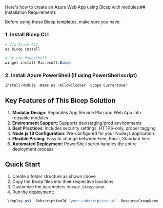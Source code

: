 Here's how to create an Azure Web App using Bicep with modules:## Installation Requirements

Before using these Bicep templates, make sure you have:

### 1. Install Bicep CLI
```powershell
# Via Azure CLI
az bicep install

# Or via PowerShell
winget install Microsoft.Bicep
```

### 2. Install Azure PowerShell (if using PowerShell script)
```powershell
Install-Module -Name Az -AllowClobber -Scope CurrentUser
```

## Key Features of This Bicep Solution

1. **Modular Design**: Separates App Service Plan and Web App into reusable modules
2. **Environment Support**: Supports dev/staging/prod environments
3. **Best Practices**: Includes security settings, HTTPS-only, proper tagging
4. **Node.js 18 Configuration**: Pre-configured for your Node.js application
5. **Flexible Pricing**: Easy to change between Free, Basic, Standard tiers
6. **Automated Deployment**: PowerShell script handles the entire deployment process

## Quick Start

1. Create a folder structure as shown above
2. Copy the Bicep files into their respective locations
3. Customize the parameters in `main.bicepparam`
4. Run the deployment:

```powershell
.\deploy.ps1 -SubscriptionId "your-subscription-id" -ResourceGroupName "rg-portal-js-jagz"
```

